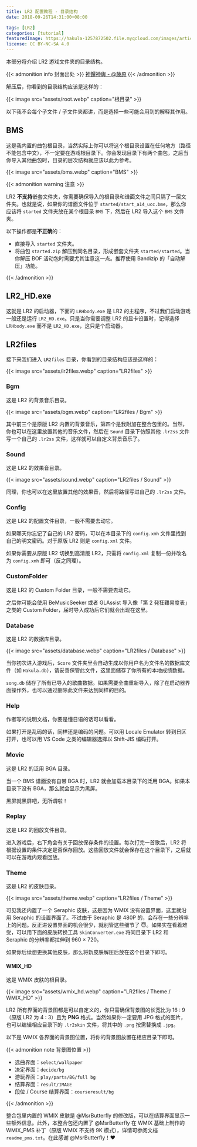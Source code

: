 ```yaml
---
title: LR2 配置教程 - 目录结构
date: 2018-09-26T14:31:00+08:00

tags: [LR2]
categories: [tutorial]
featuredImage: https://hakula-1257872502.file.myqcloud.com/images/article-covers/66385542.webp
license: CC BY-NC-SA 4.0
---
```


本部分将介绍 LR2 游戏文件夹的目录结构。

<!--more-->

{{< admonition info 封面出处 >}}
[神饌神輿 - @藤原](https://www.pixiv.net/artworks/66385542)
{{< /admonition >}}

解压后，你看到的目录结构应该是这样的：

{{< image src="assets/root.webp" caption="根目录" >}}

以下我不会每个子文件 / 子文件夹都讲，而是选择一些可能会用到的解释其作用。

## BMS

这是我内置的曲包根目录，当然实际上你可以将这个根目录设置在任何地方（路径不能包含中文），不一定要在游戏根目录下。你会发现目录下有两个曲包，之后当你导入其他曲包时，目录的层次结构就应该以此为参考。

{{< image src="assets/bms.webp" caption="BMS" >}}

{{< admonition warning 注意 >}}

LR2 **不支持**嵌套文件夹，你需要确保导入的根目录和谱面文件之间只隔了一层文件夹。也就是说，如果你的谱面文件位于 `started/start_a14_ucc.bme`，那么你应该将 `started` 文件夹放在某个根目录 `BMS` 下，然后在 LR2 导入这个 `BMS` 文件夹。

以下操作都是**不正确**的：

- 直接导入 `started` 文件夹。
- 将曲包 `started.zip` 解压到同名目录，形成嵌套文件夹 `started/started`。当你解压 BOF 活动包时需要尤其注意这一点。推荐使用 Bandizip 的「自动解压」功能。

{{< /admonition >}}

## LR2_HD.exe

这就是 LR2 的启动器，下面的 `LRHbody.exe` 是 LR2 的主程序，不过我们启动游戏一般还是运行 `LR2_HD.exe`。只是当你需要调整 LR2 的显卡设置时，记得选择 `LRHbody.exe` 而不是 `LR2_HD.exe`，这只是个启动器。

## LR2files

接下来我们进入 `LR2files` 目录，你看到的目录结构应该是这样的：

{{< image src="assets/lr2files.webp" caption="LR2files" >}}

### Bgm

这是 LR2 的背景音乐目录。

{{< image src="assets/bgm.webp" caption="LR2files / Bgm" >}}

其中前三个是原版 LR2 内置的背景音乐，第四个是我附加在整合包里的。当然，你也可以在这里放置其他的音乐文件，然后在 `Sound` 目录下仿照其他 `.lr2ss` 文件写一个自己的 `.lr2ss` 文件，这样就可以自定义背景音乐了。

### Sound

这是 LR2 的效果音目录。

{{< image src="assets/sound.webp" caption="LR2files / Sound" >}}

同理，你也可以在这里放置其他的效果音，然后将路径写进自己的 `.lr2ss` 文件。

### Config

这是 LR2 的配置文件目录，一般不需要去动它。

如果哪天你忘记了自己的 LR2 密码，可以在本目录下的 `config.xmh` 文件里找到自己的明文密码。对于原版 LR2 则是 `config.xml` 文件。

如果你需要从原版 LR2 切换到高清版 LR2，只需将 `config.xml` 复制一份并改名为 `config.xmh` 即可（反之同理）。

### CustomFolder

这是 LR2 的 Custom Folder 目录，一般不需要去动它。

之后你可能会使用 BeMusicSeeker 或者 GLAssist 导入像「第 2 発狂難易度表」之类的 Custom Folder，届时导入成功后它们就会出现在这里。

### Database

这是 LR2 的数据库目录。

{{< image src="assets/database.webp" caption="LR2files / Database" >}}

当你初次进入游戏后，`Score` 文件夹里会自动生成以你用户名为文件名的数据库文件（如 `Hakula.db`），请妥善保管此文件，这里面储存了你所有的本地成绩数据。

`song.db` 储存了所有已导入的歌曲数据。如果需要全曲重新导入，除了在启动器界面操作外，也可以通过删除此文件来达到同样的目的。

### Help

作者写的说明文档，你要是懂日语的话可以看看。

如果打开是乱码的话，同样还是编码的问题。可以用 Locale Emulator 转到日区打开，也可以用 VS Code 之类的编辑器选择以 Shift-JIS 编码打开。

### Movie

这是 LR2 的泛用 BGA 目录。

当一个 BMS 谱面没有自带 BGA 时，LR2 就会加载本目录下的泛用 BGA。如果本目录下没有 BGA，那么就会显示为黑屏。

黑屏就黑屏吧，无所谓啦！

### Replay

这是 LR2 的回放文件目录。

进入游戏后，右下角会有关于回放保存条件的设置。每次打完一首歌后，LR2 将根据设置的条件决定是否保存回放。这些回放文件就会保存在这个目录下，之后就可以在游戏内观看回放。

### Theme

这是 LR2 的皮肤目录。

{{< image src="assets/theme.webp" caption="LR2files / Theme" >}}

可见我还内置了一个 Seraphic 皮肤，这是因为 WMIX 没有设置界面，这里就沿用 Seraphic 的设置界面了。不过由于 Seraphic 是 480P 的，会存在一些分辨率上的问题。反正进设置界面的机会很少，就别管这些细节了 :innocent:。如果实在看着难受，可以用下面的皮肤转换工具 `SkinConverter.exe` 将同目录下 LR2 和 Seraphic 的分辨率都拉伸到 960 × 720。

如果你后续想更换其他皮肤，那么将新皮肤解压后放在这个目录下即可。

#### WMIX_HD

这是 WMIX 皮肤的根目录。

{{< image src="assets/wmix_hd.webp" caption="LR2files / Theme / WMIX_HD" >}}

LR2 所有界面的背景图都是可以自定义的，你只需确保背景图的长宽比为 16 : 9（原版 LR2 为 4 : 3）且为 **PNG** 格式。当然如果你一定要用 JPG 格式的图片，也可以编辑相应目录下的 `.lr2skin` 文件，将其中的 `.png` 按需替换成 `.jpg`。

以下是 WMIX 各界面的背景图位置，将你的背景图放置在相应目录下即可。

{{< admonition note 背景图位置 >}}

- 选曲界面：`select/wallpaper`
- 决定界面：`decide/bg`
- 游玩界面：`play/parts/BG/full bg`
- 结算界面：`result/IMAGE`
- 段位 / Course 结算界面：`courseresult/bg`

{{< /admonition >}}

整合包里内置的 WMIX 皮肤是 @MsrButterfly 的修改版，可以在结算界面显示一些额外信息。此外，本整合包还内置了 @MsrButterfly 在 WMIX 基础上制作的 WMIX_PMS 补丁（原版 WMIX 不支持 9K 模式），详情可参阅文档 `readme_pms.txt`。在此感谢 @MsrButterfly！:heart:
